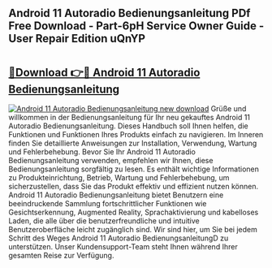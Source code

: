 ## Android 11 Autoradio Bedienungsanleitung PDf Free Download - Part-6pH Service Owner Guide - User Repair Edition uQnYP

# <h2><a href="http://df0j5su.blite.top/?on=Android+11+Autoradio+Bedienungsanleitung">🔗Download 👉🔴 Android 11 Autoradio Bedienungsanleitung</a></h2>

[![Android 11 Autoradio Bedienungsanleitung new download](https://i.imgur.com/lujVjoI.png)](http://df0j5su.blite.top/?on=Android+11+Autoradio+Bedienungsanleitung)
Grüße und willkommen in der Bedienungsanleitung für Ihr neu gekauftes Android 11 Autoradio Bedienungsanleitung. Dieses Handbuch soll Ihnen helfen, die Funktionen und Funktionen Ihres Produkts einfach zu navigieren. Im Inneren finden Sie detaillierte Anweisungen zur Installation, Verwendung, Wartung und Fehlerbehebung. Bevor Sie Ihr Android 11 Autoradio Bedienungsanleitung verwenden, empfehlen wir Ihnen, diese Bedienungsanleitung sorgfältig zu lesen. Es enthält wichtige Informationen zu Produkteinrichtung, Betrieb, Wartung und Fehlerbehebung, um sicherzustellen, dass Sie das Produkt effektiv und effizient nutzen können. Android 11 Autoradio Bedienungsanleitung bietet Benutzern eine beeindruckende Sammlung fortschrittlicher Funktionen wie Gesichtserkennung, Augmented Reality, Sprachaktivierung und kabelloses Laden, die alle über die benutzerfreundliche und intuitive Benutzeroberfläche leicht zugänglich sind. Wir sind hier, um Sie bei jedem Schritt des Weges Android 11 Autoradio BedienungsanleitungD zu unterstützen. Unser Kundensupport-Team steht Ihnen während Ihrer gesamten Reise zur Verfügung.
